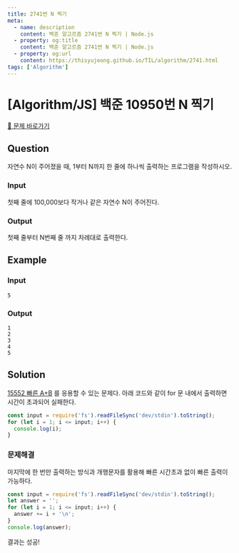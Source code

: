 ```yaml
---
title: 2741번 N 찍기
meta:
  - name: description
    content: 백준 알고르즘 2741번 N 찍기 | Node.js
  - property: og:title
    content: 백준 알고르즘 2741번 N 찍기 | Node.js
  - property: og:url
    content: https://thisyujeong.github.io/TIL/algorithm/2741.html
tags: ['Algorithm']
---
```


# [Algorithm/JS] 백준 10950번 N 찍기

[🔗 문제 바로가기](https://www.acmicpc.net/problem/2741)

## Question

자연수 N이 주어졌을 때, 1부터 N까지 한 줄에 하나씩 출력하는 프로그램을 작성하시오.

### Input

첫째 줄에 100,000보다 작거나 같은 자연수 N이 주어진다.

### Output

첫째 줄부터 N번째 줄 까지 차례대로 출력한다.

## Example

### Input

```
5
```

### Output

```
1
2
3
4
5
```

## Solution

[15552 빠른 A+B](https://thisyujeong.github.io/TIL/algorithm/15552.html) 를 응용할 수 있는 문제다. 아래 코드와 같이 for 문 내에서 출력하면 시간이 초과되어 실패한다.

```jsx
const input = require('fs').readFileSync('dev/stdin').toString();
for (let i = 1; i <= input; i++) {
  console.log(i);
}
```

### 문제해결

마지막에 한 번만 출력하는 방식과 개행문자를 활용해 빠른 시간초과 없이 빠른 출력이 가능하다.

```jsx
const input = require('fs').readFileSync('dev/stdin').toString();
let answer = '';
for (let i = 1; i <= input; i++) {
  answer += i + '\n';
}
console.log(answer);
```

결과는 성공!
